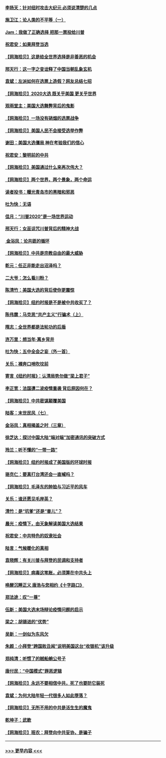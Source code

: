 #### [李扬天：针对纽时攻击大纪元 必须说清楚的几点](../pages/nsc993/n12536001.md?t=11092151) 
#### [施卫江：论人类的不平等（一）](../pages/nsc993/n12535700.md?t=11092151) 
#### [Jam：我做了正确选择 把那一票投给川普](../pages/nsc993/n12535743.md?t=11092151) 
#### [祝君安：如果拜登当选](../pages/nsc993/n12535726.md?t=11092151) 
#### [【网海拾贝】这是给全世界选择是非善恶的机会](../pages/nsc993/n12535061.md?t=11092151) 
#### [邢天行：这一字之变诠释了中国当朝乱象玄机](../pages/nsc993/n12533446.md?t=11092151) 
#### [袁斌：左派如何在选票上造假？网友总结七招](../pages/nsc993/n12533180.md?t=11092151) 
#### [【网海拾贝】2020大选 既关乎美国 更关乎世界](../pages/nsc993/n12533161.md?t=11092151) 
#### [观雨堂主：美国大选舞弊背后的鬼影](../pages/nsc993/n12533153.md?t=11092151) 
#### [【网海拾贝】一场没有硝烟的选票战争](../pages/nsc993/n12531883.md?t=11092151) 
#### [【网海拾贝】美国人民不会接受选举作弊](../pages/nsc993/n12528850.md?t=11092151) 
#### [谢田：美国大选僵局 神在考验我们的信心](../pages/nsc993/n12527932.md?t=11092151) 
#### [祝君安：黎明前的中共](../pages/nsc993/n12524071.md?t=11092151) 
#### [【网海拾贝】美国通过什么来再次伟大？](../pages/nsc993/n12523844.md?t=11092151) 
#### [【网海拾贝】两个世界，两个景象，两个命运](../pages/nsc993/n12521419.md?t=11092151) 
#### [读者投书：曝光青岛市的黑暗和邪恶](../pages/nsc993/n12520988.md?t=11092151) 
#### [吐为快：无语](../pages/nsc993/n12518588.md?t=11092151) 
#### [佳月：“川普2020”是一场世界运动](../pages/nsc993/n12518581.md?t=11092151) 
#### [邢天行：女巫诅咒川普背后的精神大战](../pages/nsc993/n12517257.md?t=11092151) 
#### [ 金浴凤：论共匪的循环](../pages/nsc993/n12517133.md?t=11092151) 
#### [【网海拾贝】中共是宗教自由的最大威胁](../pages/nsc993/n12516879.md?t=11092151) 
#### [乾元：任正非能走出沼泽吗？](../pages/nsc993/n12515831.md?t=11092151) 
#### [二大爷：怎么看川粉？](../pages/nsc993/n12515820.md?t=11092151) 
#### [陈清竹：美国大选的背后使你更震惊](../pages/nsc993/n12515589.md?t=11092151) 
#### [【网海拾贝】纽约时报是不是被中共收买了？](../pages/nsc993/n12515122.md?t=11092151) 
#### [陈伟霆：马克思“共产主义”行骗术（上）](../pages/nsc993/n12510217.md?t=11092151) 
#### [隋志：全世界都是法轮功的后盾](../pages/nsc993/n12510636.md?t=11092151) 
#### [连万里：想当年‧离乡背井](../pages/nsc993/n12510623.md?t=11092151) 
#### [吐为快：五中全会之妄（外一首）](../pages/nsc993/n12510470.md?t=11092151) 
#### [关乐：裸奔口哨吹坟前](../pages/nsc993/n12510403.md?t=11092151) 
#### [寄言《纽约时报》：认清局势勿做“梁上君子”](../pages/nsc993/n12510042.md?t=11092151) 
#### [李正宽：法国遭二波疫情重袭 背后原因何在？](../pages/nsc993/n12509971.md?t=11092151) 
#### [【网海拾贝】中共密谋颠覆美国](../pages/nsc993/n12509816.md?t=11092151) 
#### [陆客：末世民风（七）](../pages/nsc993/n12507822.md?t=11092151) 
#### [金浴凤：真相揭盖之时（三章）](../pages/nsc993/n12507804.md?t=11092151) 
#### [徐芝达：探讨中国大陆“端对端”加密通讯的突破方式](../pages/nsc993/n12507682.md?t=11092151) 
#### [玲兰：听不懂的“一带一路”](../pages/nsc993/n12507669.md?t=11092151) 
#### [【网海拾贝】纽约时报成了美国版的环球时报](../pages/nsc993/n12507053.md?t=11092151) 
#### [骆克仁：要真打台湾还会一直喊吗？](../pages/nsc993/n12506843.md?t=11092151) 
#### [【网海拾贝】毛泽东的肿脸与习近平的风车](../pages/nsc993/n12504537.md?t=11092151) 
#### [关乐：谁还愿见毛岸英？](../pages/nsc993/n12503866.md?t=11092151) 
#### [清竹：是“坑爹”还是“害儿”？](../pages/nsc993/n12503034.md?t=11092151) 
#### [晨光：疫情下，由天象解读美国大选结果](../pages/nsc993/n12502536.md?t=11092151) 
#### [祝君安：中共特色的奴隶社会](../pages/nsc993/n12501529.md?t=11092151) 
#### [陆言：气候暖化的真相](../pages/nsc993/n12501183.md?t=11092151) 
#### [袁晓辉：有关川普与拜登的民调和支持者](../pages/nsc993/n12500433.md?t=11092151) 
#### [【网海拾贝】病毒这笔账，必须算在中共头上](../pages/nsc993/n12500320.md?t=11092151) 
#### [唤醒沉睡正义 唐浩与您相约《十字路口》](../pages/nsc993/n12497980.md?t=11092151) 
#### [郑法途：叹“一尊”](../pages/nsc993/n12498837.md?t=11092151) 
#### [伍新：美国大选末场辩论疫情问题的启示](../pages/nsc993/n12498829.md?t=11092151) 
#### [梁之：胡锡进的“优势”](../pages/nsc993/n12498780.md?t=11092151) 
#### [吴新：一剑似为东风欠](../pages/nsc993/n12498772.md?t=11092151) 
#### [朱颜：小拜登“跨国败丑闻”说明美国这台“收银机”该升级](../pages/nsc993/n12498731.md?t=11092151) 
#### [郑纯清：听惯了的贼船艄公号子](../pages/nsc993/n12498721.md?t=11092151) 
#### [唐付民：“中国模式”罪恶逻辑](../pages/nsc993/n12498310.md?t=11092151) 
#### [【网海拾贝】永远不要相信中共，死了也要防它装死](../pages/nsc993/n12498162.md?t=11092151) 
#### [袁斌：为何大陆年轻一代很多人如此堕落？](../pages/nsc993/n12495696.md?t=11092151) 
#### [【网海拾贝】无所不用的中共是活生生的魔鬼](../pages/nsc993/n12495621.md?t=11092151) 
#### [乾坤子：武歌](../pages/nsc993/n12493391.md?t=11092151) 
#### [【网海拾贝】班农：拜登向中共妥协，是骗子](../pages/nsc993/n12492877.md?t=11092151) 

----
#### [ >>> 更早内容 <<< ](../indexes/nsc993-earlier.md)

